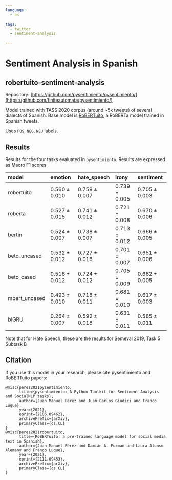 ```yaml
---
language: 
  - es

tags:
  - twitter
  - sentiment-analysis

---
```

# Sentiment Analysis in Spanish
## robertuito-sentiment-analysis

Repository: [https://github.com/pysentimiento/pysentimiento/](https://github.com/finiteautomata/pysentimiento/)


Model trained with TASS 2020 corpus (around ~5k tweets) of several dialects of Spanish. Base model is [RoBERTuito](https://github.com/pysentimiento/robertuito), a RoBERTa model trained in Spanish tweets.

Uses `POS`, `NEG`, `NEU` labels.


## Results

Results for the four tasks evaluated in `pysentimiento`. Results are expressed as Macro F1 scores


| model         | emotion       | hate_speech   | irony         | sentiment     |
|:--------------|:--------------|:--------------|:--------------|:--------------|
| robertuito    | 0.560 ± 0.010 | 0.759 ± 0.007 | 0.739 ± 0.005 | 0.705 ± 0.003 |
| roberta       | 0.527 ± 0.015 | 0.741 ± 0.012 | 0.721 ± 0.008 | 0.670 ± 0.006 |
| bertin        | 0.524 ± 0.007 | 0.738 ± 0.007 | 0.713 ± 0.012 | 0.666 ± 0.005 |
| beto_uncased  | 0.532 ± 0.012 | 0.727 ± 0.016 | 0.701 ± 0.007 | 0.651 ± 0.006 |
| beto_cased    | 0.516 ± 0.012 | 0.724 ± 0.012 | 0.705 ± 0.009 | 0.662 ± 0.005 |
| mbert_uncased | 0.493 ± 0.010 | 0.718 ± 0.011 | 0.681 ± 0.010 | 0.617 ± 0.003 |
| biGRU         | 0.264 ± 0.007 | 0.592 ± 0.018 | 0.631 ± 0.011 | 0.585 ± 0.011 |


Note that for Hate Speech, these are the results for Semeval 2019, Task 5 Subtask B

## Citation

If you use this model in your research, please cite pysentimiento and RoBERTuito papers:

```
@misc{perez2021pysentimiento,
      title={pysentimiento: A Python Toolkit for Sentiment Analysis and SocialNLP tasks},
      author={Juan Manuel Pérez and Juan Carlos Giudici and Franco Luque},
      year={2021},
      eprint={2106.09462},
      archivePrefix={arXiv},
      primaryClass={cs.CL}
}
@misc{perez2021robertuito,
      title={RoBERTuito: a pre-trained language model for social media text in Spanish},
      author={Juan Manuel Pérez and Damián A. Furman and Laura Alonso Alemany and Franco Luque},
      year={2021},
      eprint={2111.09453},
      archivePrefix={arXiv},
      primaryClass={cs.CL}
}
```